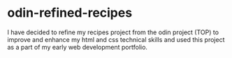 # odin-refined-recipes

I have decided to refine my recipes project from the odin project (TOP) to improve and enhance my 
html and css technical skills and used this project as a part of my early web development portfolio.